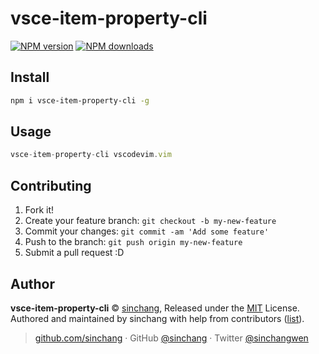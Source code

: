 
# vsce-item-property-cli

[![NPM version](https://img.shields.io/npm/v/vsce-item-property-cli.svg?style=flat)](https://npmjs.com/package/vsce-item-property-cli) [![NPM downloads](https://img.shields.io/npm/dm/vsce-item-property-cli.svg?style=flat)](https://npmjs.com/package/vsce-item-property-cli)

## Install

```bash
npm i vsce-item-property-cli -g
```

## Usage

```js
vsce-item-property-cli vscodevim.vim
```

## Contributing

1. Fork it!
2. Create your feature branch: `git checkout -b my-new-feature`
3. Commit your changes: `git commit -am 'Add some feature'`
4. Push to the branch: `git push origin my-new-feature`
5. Submit a pull request :D


## Author

**vsce-item-property-cli** © [sinchang](https://github.com/sinchang), Released under the [MIT](./LICENSE) License.<br>
Authored and maintained by sinchang with help from contributors ([list](https://github.com/sinchang/vsce-item-property-cli/contributors)).

> [github.com/sinchang](https://github.com/sinchang) · GitHub [@sinchang](https://github.com/sinchang) · Twitter [@sinchangwen](https://twitter.com/sinchangwen)
